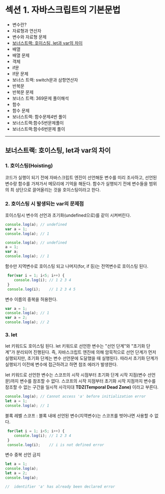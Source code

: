 # 섹션 1. 자바스크립트의 기본문법

- 변수란?
- 자료형과 연산자
- 변수와 자료형 문제
- [보너스트랙: 호이스팅, let과 var의 차이](#보너스트랙-호이스팅-let과-var의-차이)
- 배열
- 배열 문제
- 객체
- if문
- If문 문제
- 보너스 트랙: switch문과 삼항연산자
- 반복문
- 반복문 문제
- 보너스 트랙: 369문제 풀이해석
- 함수
- 함수 문제
- 보너스트랙: 함수문제4번 풀이
- 보너스트랙:함수5번문제풀이
- 보너스트랙:함수6번문제 풀이

---

## 보너스트랙: 호이스팅, let과 var의 차이

### 1. 호이스팅(Hoisting)
코드가 실행이 되기 전에 자바스크립트 엔진이 선언해둔 변수를 미리 조사하고,
선언된 변수랑 함수를 가져가서 메모리에 기억을 해둔다.
함수가 실행되기 전에 변수들을 범위의 최 상단으로 끌어올리는 것을 호이스팅이라고 한다. 

### 2. 호이스팅 시 발생되는 var의 문제점

호이스팅시 변수의 선언과 초기화(undefined으로)를 같이 시켜버린다.

```javascript
console.log(a); // undefined
var a = 1;
console.log(a); // 1 
```

```javascript
console.log(a); // undefined
a = 1;
var a;
console.log(a); // 1
```

함수만 지역변수로 호이스팅 되고 나머지(for, if 등)는 전역변수로 호이스팅 된다.

```javascript
 for(var i = 1; i<5; i++) {
    console.log(i); // 1 2 3 4
 }
 console.log(i);    // 1 2 3 4 5
```
변수 이름의 중복을 허용한다.

```javascript
var a = 1;
console.log(a); // 1
var a = 2;
console.log(a); // 2
```

### 3. let

let 키워드도 호이스팅 된다. let 키워드로 선언한 변수는 "선언 단계"와 "초기화 단계"가 분리되어 진행된다. 즉, 자바스크립트 엔진에 의해 암묵적으로 선언 단계가 먼저 실행되지만, 초기화 단계는 변수 선언문에 도달했을 때 실행된다. 따라서 초기화 단계가 실행되기 이전에 변수에 접근하려고 하면 참조 에러가 발생한다.  

let 키워드로 선언한 변수는 스코프의 시작 시점부터 초기화 단계 시작 지점(변수 선언문)까지 변수를 참조할 수 없다. 스코프의 시작 지점부터 초기화 시작 지점까지 변수를 참조할 수 없는 구간을 일시적 사각지대 **TDZ(Temporal Dead Zone)** 이라고 부른다.

```javascript
console.log(a); // Cannot access 'a' before initialization error
let a = 1;
console.log(a); // 1 
```

블록 레벨 스코프 : 블록 내에 선언된 변수(지역변수)는 스코프를 벗어나면 사용할 수 없다.

```javascript
 for(let i = 1; i<5; i++) {
    console.log(i); // 1 2 3 4
 }
 console.log(i);    // i is not defined error
```

변수 중복 선언 금지

```javascript
let a = 1;
console.log(a);
let a = 2;
console.log(a);

//  identifier 'a' has already been declared error
```